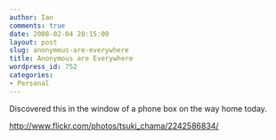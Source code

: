 ```yaml
---
author: Ian
comments: true
date: 2008-02-04 20:15:00
layout: post
slug: anonymous-are-everywhere
title: Anonymous are Everywhere
wordpress_id: 752
categories:
- Personal
---
```


Discovered this in the window of a phone box on the way home today.  

<a href="http://www.flickr.com/photos/tsuki_chama/2242586834/">http://www.flickr.com/photos/tsuki_chama/2242586834/</a>
